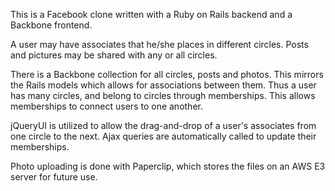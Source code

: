 This is a Facebook clone written with a Ruby on Rails backend and a 
Backbone frontend.
  
A user may have associates that he/she places in different circles. Posts and
pictures may be shared with any or all circles.
  
There is a Backbone collection for all circles, posts and photos. This
mirrors the Rails models which allows for associations between them. Thus
a user has many circles, and belong to circles through memberships. This allows 
memberships to connect users to one another.
  
jQueryUI is utilized to allow the drag-and-drop of a user's associates from
one circle to the next. Ajax queries are automatically called to update their
memberships.
  
Photo uploading is done with Paperclip, which stores the files on an AWS E3
server for future use.
